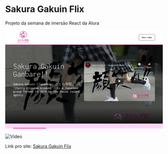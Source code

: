 # Sakura Gakuin Flix

Projeto da semana de imersão React da Alura

![Screenshot](home.png)

![Vídeo](projeto.gif)

Link pro site: [Sakura Gakuin Flix](http://sakura-gakuin-flix.vercel.app/)
